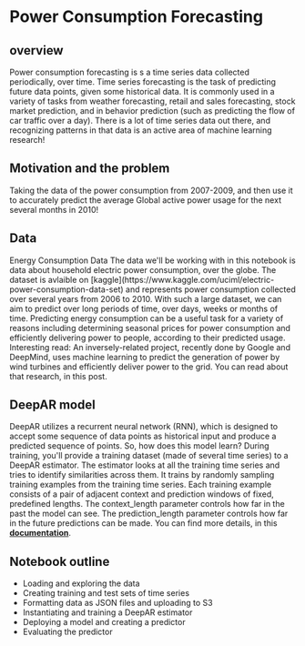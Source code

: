 <h1>Power Consumption Forecasting </h1>

<h2>overview</h2>	 

Power consumption forecasting is s a time series data collected periodically, over time. Time series forecasting is the task of predicting future data points, given some historical data. It is commonly used in a variety of tasks from weather forecasting, retail and sales forecasting, stock market prediction, and in behavior prediction (such as predicting the flow of car traffic over a day). There is a lot of time series data out there, and recognizing patterns in that data is an active area of machine learning research!
<h2>Motivation and the problem</h2>	 

Taking the data of the power consumption from 2007-2009, and then use it to accurately predict the average Global active power usage for the next several months in 2010!

<h2>Data</h2>	 
Energy Consumption Data
The data we'll be working with in this notebook is data about household electric power consumption, over the globe. The dataset is avlaible on [kaggle](https://www.kaggle.com/uciml/electric-power-consumption-data-set) and represents power consumption collected over several years from 2006 to 2010. With such a large dataset, we can aim to predict over long periods of time, over days, weeks or months of time. Predicting energy consumption can be a useful task for a variety of reasons including determining seasonal prices for power consumption and efficiently delivering power to people, according to their predicted usage.
Interesting read: An inversely-related project, recently done by Google and DeepMind, uses machine learning to predict the generation of power by wind turbines and efficiently deliver power to the grid. You can read about that research, in this post.

<h2> DeepAR model</h2>

DeepAR utilizes a recurrent neural network (RNN), which is designed to accept some sequence of data points as historical input and produce a predicted sequence of points. So, how does this model learn?
During training, you'll provide a training dataset (made of several time series) to a DeepAR estimator. The estimator looks at all the training time series and tries to identify similarities across them. It trains by randomly sampling training examples from the training time series.
Each training example consists of a pair of adjacent context and prediction windows of fixed, predefined lengths.
The context_length parameter controls how far in the past the model can see.
The prediction_length parameter controls how far in the future predictions can be made.
You can find more details, in this **[documentation](https://docs.aws.amazon.com/sagemaker/latest/dg/deepar_how-it-works.html)**.

<h2>Notebook outline</h2>	 

* Loading and exploring the data
* Creating training and test sets of time series
* Formatting data as JSON files and uploading to S3
* Instantiating and training a DeepAR estimator
* Deploying a model and creating a predictor
* Evaluating the predictor
